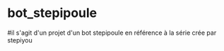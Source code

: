 # bot_stepipoule
#il s'agit d'un projet d'un bot stepipoule en référence à la série crée par stepiyou 
